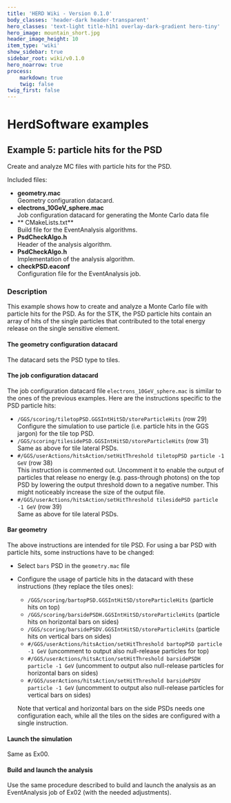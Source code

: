 ```yaml
---
title: 'HERD Wiki - Version 0.1.0'
body_classes: 'header-dark header-transparent'
hero_classes: 'text-light title-h1h1 overlay-dark-gradient hero-tiny'
hero_image: mountain_short.jpg
header_image_height: 10
item_type: 'wiki'
show_sidebar: true
sidebar_root: wiki/v0.1.0
hero_noarrow: true
process:
    markdown: true
    twig: false
twig_first: false
---
```


#  HerdSoftware examples

## Example 5: particle hits for the PSD

Create and analyze MC files with particle hits for the PSD.

Included files:
* **geometry.mac**  
  Geometry configuration datacard.
* **electrons_10GeV_sphere.mac**  
  Job configuration datacard for generating the Monte Carlo data file
* ** CMakeLists.txt**  
  Build file for the EventAnalysis algorithms.
* **PsdCheckAlgo.h**  
  Header of the analysis algorithm.
* **PsdCheckAlgo.h**  
  Implementation of the analysis algorithm.
* **checkPSD.eaconf**  
  Configuration file for the EventAnalysis job.
  
  
### Description
This example shows how to create and analyze a Monte Carlo file with particle hits for the PSD. As for the STK, the PSD particle
hits contain an array of hits of the single particles that contributed to the total energy release on the single sensitive element.

#### The geometry configuration datacard
The datacard sets the PSD type to tiles. 

#### The job configuration datacard
The job configuration datacard file `electrons_10GeV_sphere.mac` is similar to the ones of the previous examples. Here are the
instructions specific to the PSD particle hits:

* `/GGS/scoring/tiletopPSD.GGSIntHitSD/storeParticleHits`  (row 29)  
  Configure the simulation to use particle (i.e. particle hits in the GGS jargon) for the tile top PSD. 
* `/GGS/scoring/tilesidePSD.GGSIntHitSD/storeParticleHits` (row 31)  
  Same as above for tile lateral PSDs.
* `#/GGS/userActions/hitsAction/setHitThreshold tiletopPSD particle -1 GeV` (row 38)  
  This instruction is commented out. Uncomment it to enable the output of particles that release no energy (e.g. pass-through photons)
  on the top PSD by lowering the output threshold down to a negative number. This might noticeably increase the size of the output 
  file. 
* `#/GGS/userActions/hitsAction/setHitThreshold tilesidePSD particle -1 GeV` (row 39)  
  Same as above for tile lateral PSDs.  

#### Bar geometry
The above instructions are intended for tile PSD. For using a bar PSD with particle hits, some instructions have to be changed:
* Select `bars` PSD in the `geometry.mac` file
* Configure the usage of particle hits in the datacard with these instructions (they replace the tiles ones):
    * `/GGS/scoring/bartopPSD.GGSIntHitSD/storeParticleHits` (particle hits on top)
    * `/GGS/scoring/barsidePSDH.GGSIntHitSD/storeParticleHits` (particle hits on horizontal bars on sides)
    * `/GGS/scoring/barsidePSDV.GGSIntHitSD/storeParticleHits` (particle hits on vertical bars on sides)
    * `#/GGS/userActions/hitsAction/setHitThreshold bartopPSD particle -1 GeV` (uncomment to output also null-release particles for top)
    * `#/GGS/userActions/hitsAction/setHitThreshold barsidePSDH particle -1 GeV` (uncomment to output also null-release particles for horizontal bars on sides)
    * `#/GGS/userActions/hitsAction/setHitThreshold barsidePSDV particle -1 GeV` (uncomment to output also null-release particles for vertical bars on sides)  
    
  Note that vertical and horizontal bars on the side PSDs needs one configuration each, while all the tiles on the sides are configured with
  a single instruction.


#### Launch the simulation 
Same as Ex00.

#### Build and launch the analysis
Use the same procedure described to build and launch the analysis as an EventAnalysis job of Ex02 (with the needed adjustments). 
